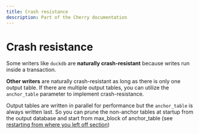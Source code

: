 ```yaml
---
title: Crash resistance
description: Part of the Cherry documentation
---
```


# Crash resistance

Some writers like `duckdb` are **naturally crash-resistant** because writes run inside a transaction.

**Other writers** are naturally crash-resistant as long as there is only one output table. If there are multiple
output tables, you can utilize the `anchor_table` parameter to implement crash-resistance.

Output tables are written in parallel for performance but the `anchor_table` is always written last. So you can prune the
non-anchor tables at startup from the output database and start from max_block of anchor_table (see [restarting from where you left off section](/restart_from_block))

